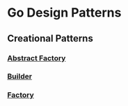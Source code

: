# Go Design Patterns

## Creational Patterns
### [Abstract Factory](https://github.com/pablobfonseca/go-design-patterns/blob/master/abstract-factory)
### [Builder](https://github.com/pablobfonseca/go-design-patterns/blob/master/builder)
### [Factory](https://github.com/pablobfonseca/go-design-patterns/blob/master/factory)
